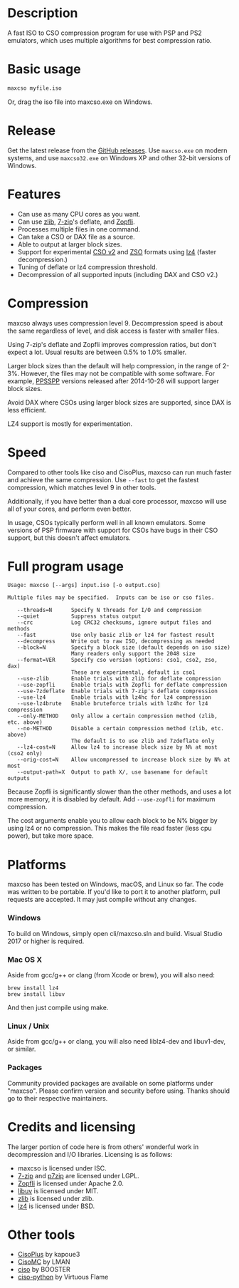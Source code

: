 Description
===========

A fast ISO to CSO compression program for use with PSP and PS2 emulators, which uses multiple
algorithms for best compression ratio.


Basic usage
===========

```sh
maxcso myfile.iso
```

Or, drag the iso file into maxcso.exe on Windows.


Release
===========

Get the latest release from the [GitHub releases][].  Use `maxcso.exe` on modern systems, and use
`maxcso32.exe` on Windows XP and other 32-bit versions of Windows.


Features
===========

  * Can use as many CPU cores as you want.
  * Can use [zlib][], [7-zip][]'s deflate, and [Zopfli][].
  * Processes multiple files in one command.
  * Can take a CSO or DAX file as a source.
  * Able to output at larger block sizes.
  * Support for experimental [CSO v2][] and [ZSO][] formats using [lz4][] (faster decompression.)
  * Tuning of deflate or lz4 compression threshold.
  * Decompression of all supported inputs (including DAX and CSO v2.)


Compression
===========

maxcso always uses compression level 9.  Decompression speed is about the same regardless of
level, and disk access is faster with smaller files.

Using 7-zip's deflate and Zopfli improves compression ratios, but don't expect a lot.  Usual
results are between 0.5% to 1.0% smaller.

Larger block sizes than the default will help compression, in the range of 2-3%.  However, the
files may not be compatible with some software.  For example, [PPSSPP][] versions released
after 2014-10-26 will support larger block sizes.

Avoid DAX where CSOs using larger block sizes are supported, since DAX is less efficient.

LZ4 support is mostly for experimentation.


Speed
===========

Compared to other tools like ciso and CisoPlus, maxcso can run much faster and achieve the same
compression.  Use `--fast` to get the fastest compression, which matches level 9 in other tools.

Additionally, if you have better than a dual core processor, maxcso will use all of your cores,
and perform even better.

In usage, CSOs typically perform well in all known emulators.  Some versions of PSP firmware with
support for CSOs have bugs in their CSO support, but this doesn't affect emulators.


Full program usage
===========

```
Usage: maxcso [--args] input.iso [-o output.cso]

Multiple files may be specified.  Inputs can be iso or cso files.

   --threads=N      Specify N threads for I/O and compression
   --quiet          Suppress status output
   --crc            Log CRC32 checksums, ignore output files and methods
   --fast           Use only basic zlib or lz4 for fastest result
   --decompress     Write out to raw ISO, decompressing as needed
   --block=N        Specify a block size (default depends on iso size)
                    Many readers only support the 2048 size
   --format=VER     Specify cso version (options: cso1, cso2, zso, dax)
                    These are experimental, default is cso1
   --use-zlib       Enable trials with zlib for deflate compression
   --use-zopfli     Enable trials with Zopfli for deflate compression
   --use-7zdeflate  Enable trials with 7-zip's deflate compression
   --use-lz4        Enable trials with lz4hc for lz4 compression
   --use-lz4brute   Enable bruteforce trials with lz4hc for lz4 compression
   --only-METHOD    Only allow a certain compression method (zlib, etc. above)
   --no-METHOD      Disable a certain compression method (zlib, etc. above)
                    The default is to use zlib and 7zdeflate only
   --lz4-cost=N     Allow lz4 to increase block size by N% at most (cso2 only)
   --orig-cost=N    Allow uncompressed to increase block size by N% at most
   --output-path=X  Output to path X/, use basename for default outputs
```

Because Zopfli is significantly slower than the other methods, and uses a lot more memory, it
is disabled by default.  Add `--use-zopfli` for maximum compression.

The cost arguments enable you to allow each block to be N% bigger by using lz4 or no
compression.  This makes the file read faster (less cpu power), but take more space.


Platforms
===========

maxcso has been tested on Windows, macOS, and Linux so far.  The code was written to be portable.
If you'd like to port it to another platform, pull requests are accepted.  It may just compile
without any changes.

### Windows

To build on Windows, simply open cli/maxcso.sln and build.  Visual Studio 2017 or higher is
required.

### Mac OS X

Aside from gcc/g++ or clang (from Xcode or brew), you will also need:

    brew install lz4
    brew install libuv

And then just compile using make.

### Linux / Unix

Aside from gcc/g++ or clang, you will also need liblz4-dev and libuv1-dev, or similar.

### Packages

Community provided packages are available on some platforms under "maxcso".  Please confirm
version and security before using.  Thanks should go to their respective maintainers.


Credits and licensing
===========

The larger portion of code here is from others' wonderful work in decompression and I/O
libraries.  Licensing is as follows:

 * maxcso is licensed under ISC.
 * [7-zip][] and [p7zip][] are licensed under LGPL.
 * [Zopfli][] is licensed under Apache 2.0.
 * [libuv][] is licensed under MIT.
 * [zlib][] is licensed under zlib.
 * [lz4][] is licensed under BSD.


Other tools
===========

 * [CisoPlus][] by kapoue3
 * [CisoMC][] by LMAN
 * [ciso][] by BOOSTER
 * [ciso-python][] by Virtuous Flame


[zlib]: https://github.com/madler/zlib
[7-zip]: http://7-zip.org/
[p7zip]: http://p7zip.sourceforge.net/
[Zopfli]: https://github.com/google/zopfli
[PPSSPP]: https://github.com/hrydgard/ppsspp
[libuv]: https://github.com/joyent/libuv
[CisoPlus]: https://web.archive.org/web/20161223115412/http://cisoplus.pspgen.com/
[CisoMC]: http://wololo.net/talk/viewtopic.php?f=20&t=32659
[ciso]: http://sourceforge.net/projects/ciso/
[ciso-python]: https://github.com/MrColdbird/procfw/blob/master/contrib/ciso.py
[lz4]: https://github.com/lz4/lz4
[CSO v2]: README_CSO.md
[ZSO]: README_ZSO.md
[GitHub releases]: https://github.com/unknownbrackets/maxcso/releases
